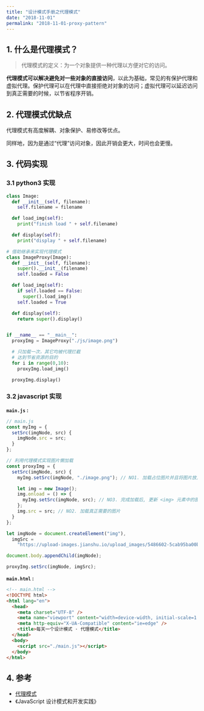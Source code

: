 ```yaml
---
title: "设计模式手册之代理模式"
date: "2018-11-01"
permalink: "2018-11-01-proxy-pattern"
---
```


## 1. 什么是代理模式？

> 代理模式的定义：为一个对象提供一种代理以方便对它的访问。

**代理模式可以解决避免对一些对象的直接访问**，以此为基础，常见的有保护代理和虚拟代理。保护代理可以在代理中直接拒绝对对象的访问；虚拟代理可以延迟访问到真正需要的时候，以节省程序开销。

## 2. 代理模式优缺点

代理模式有高度解耦、对象保护、易修改等优点。

同样地，因为是通过“代理”访问对象，因此开销会更大，时间也会更慢。

## 3. 代码实现

### 3.1 python3 实现

```python
class Image:
  def __init__(self, filename):
    self.filename = filename

  def load_img(self):
    print("finish load " + self.filename)

  def display(self):
    print("display " + self.filename)

# 借助继承来实现代理模式
class ImageProxy(Image):
  def __init__(self, filename):
    super().__init__(filename)
    self.loaded = False

  def load_img(self):
    if self.loaded == False:
      super().load_img()
    self.loaded = True

  def display(self):
    return super().display()


if __name__ == "__main__":
  proxyImg = ImageProxy("./js/image.png")

  # 只加载一次，其它均被代理拦截
  # 达到节省资源的目的
  for i in range(0,10):
    proxyImg.load_img()

  proxyImg.display()
```

### 3.2 javascript 实现

**`main.js` :**

```javascript
// main.js
const myImg = {
  setSrc(imgNode, src) {
    imgNode.src = src;
  }
};

// 利用代理模式实现图片懒加载
const proxyImg = {
  setSrc(imgNode, src) {
    myImg.setSrc(imgNode, "./image.png"); // NO1. 加载占位图片并且将图片放入<img>元素

    let img = new Image();
    img.onload = () => {
      myImg.setSrc(imgNode, src); // NO3. 完成加载后, 更新 <img> 元素中的图片
    };
    img.src = src; // NO2. 加载真正需要的图片
  }
};

let imgNode = document.createElement("img"),
  imgSrc =
    "https://upload-images.jianshu.io/upload_images/5486602-5cab95ba00b272bd.png?imageMogr2/auto-orient/strip%7CimageView2/2/w/1000/format/webp";

document.body.appendChild(imgNode);

proxyImg.setSrc(imgNode, imgSrc);
```

**`main.html` :**

```html
<!-- main.html -->
<!DOCTYPE html>
<html lang="en">
  <head>
    <meta charset="UTF-8" />
    <meta name="viewport" content="width=device-width, initial-scale=1.0" />
    <meta http-equiv="X-UA-Compatible" content="ie=edge" />
    <title>每天一个设计模式 · 代理模式</title>
  </head>
  <body>
    <script src="./main.js"></script>
  </body>
</html>
```

## 4. 参考

- [代理模式](https://www.runoob.com/design-pattern/proxy-pattern.html)
- 《JavaScript 设计模式和开发实践》
